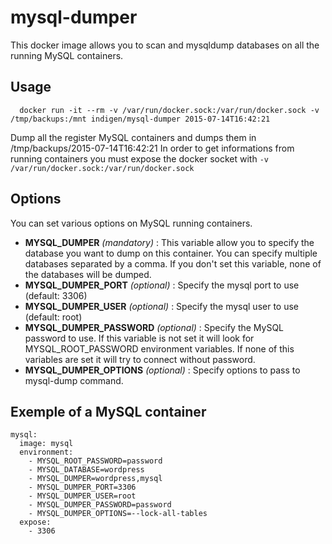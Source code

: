 # mysql-dumper

This docker image allows you to scan and mysqldump databases on all the running MySQL containers.

## Usage

```
  docker run -it --rm -v /var/run/docker.sock:/var/run/docker.sock -v /tmp/backups:/mnt indigen/mysql-dumper 2015-07-14T16:42:21
```

Dump all the register MySQL containers and dumps them in /tmp/backups/2015-07-14T16:42:21
In order to get informations from running containers you must expose the docker socket with `-v /var/run/docker.sock:/var/run/docker.sock`

## Options

You can set various options on MySQL running containers.

  - **MYSQL_DUMPER** *(mandatory)* : This variable allow you to specify the database you want to dump on this container. You can specify multiple databases separated by a comma. If you don't set this variable, none of the databases will be dumped.
  - **MYSQL_DUMPER_PORT** *(optional)* : Specify the mysql port to use (default: 3306)
  - **MYSQL_DUMPER_USER** *(optional)* : Specify the mysql user to use (default: root)
  - **MYSQL_DUMPER_PASSWORD** *(optional)* : Specify the MySQL password to use. If this variable is not set it will look for MYSQL_ROOT_PASSWORD environment variables. If none of this variables are set it will try to connect without password.
  - **MYSQL_DUMPER_OPTIONS** *(optional)* : Specify options to pass to mysql-dump command.

## Exemple of a MySQL container
```
mysql:
  image: mysql
  environment:
    - MYSQL_ROOT_PASSWORD=password
    - MYSQL_DATABASE=wordpress
    - MYSQL_DUMPER=wordpress,mysql
    - MYSQL_DUMPER_PORT=3306
    - MYSQL_DUMPER_USER=root
    - MYSQL_DUMPER_PASSWORD=password
    - MYSQL_DUMPER_OPTIONS=--lock-all-tables
  expose:
    - 3306
```
